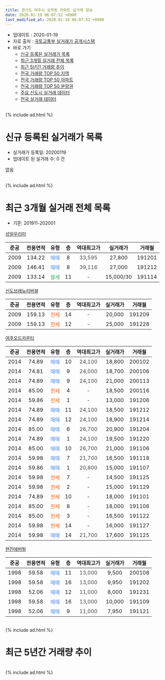 ```yaml
---
title: 경기도 여주시 오학동 아파트 실거래 정보
date: 2020-01-19 06:07:52 +0900
last_modified_at: 2020-01-19 06:07:52 +0900
---
```


* 업데이트 : 2020-01-19
* 자료 출처 : [국토교통부 실거래가 공개시스템](http://rt.molit.go.kr)
* 바로 가기
    * [신규 등록된 실거래가 목록](#신규-등록된-실거래가-목록)
    * [최근 3개월 실거래 전체 목록](#최근-3개월-실거래-전체-목록)
    * [최근 5년간 거래량 추이](#최근-5년간-거래량-추이)
    * [전국 거래량 TOP 50 지역](https://apt-info.github.io/apt-trade-info/최근-3개월-전국에서-가장-거래가-많이-발생한-지역)
    * [전국 거래량 TOP 50 아파트](https://apt-info.github.io/apt-trade-info/최근-3개월-전국에서-가장-거래가-많이-발생한-아파트)
    * [전국 거래량 TOP 50 분양권](https://apt-info.github.io/apt-trade-info/최근-3개월-전국에서-가장-거래가-많이-발생한-분양권)
    * [주요 신도시 실거래 데이터](https://apt-info.github.io/apt-trade-info/주요-신도시)
    * [전국 실거래 데이터](https://apt-info.github.io/apt-trade-info/전국)
<br>
{% include ad.html %}
<br>

# 신규 등록된 실거래가 목록
* 실거래가 등록일: 20200119
* 업데이트 된 실거래 수: 0 건

없음

<br>
{% include ad.html %}
<br>

# 최근 3개월 실거래 전체 목록
* 기준: 201911-202001


[성일우리미](https://search.naver.com/search.naver?query=%EA%B2%BD%EA%B8%B0%EB%8F%84+%EC%97%AC%EC%A3%BC%EC%8B%9C+%EC%98%A4%ED%95%99%EB%8F%99+%EC%84%B1%EC%9D%BC%EC%9A%B0%EB%A6%AC%EB%AF%B8)

|준공|전용면적|유형|층|역대최고가|실거래가|거래월|
|:---:|:---:|:---:|:---:|:---:|:---:|:---:|
|2009|134.22|<span style="color:#4285f3">매매</span>|8|<span style="color:#444444">33,595</span>|27,800|191201|
|2009|146.41|<span style="color:#4285f3">매매</span>|8|<span style="color:#444444">39,116</span>|27,000|191212|
|2009|133.14|<span style="color:#34a853">월세</span>|11|<span style="color:#444444">-</span>|15,000/30|191114|

[신도브래뉴리버뷰](https://search.naver.com/search.naver?query=%EA%B2%BD%EA%B8%B0%EB%8F%84+%EC%97%AC%EC%A3%BC%EC%8B%9C+%EC%98%A4%ED%95%99%EB%8F%99+%EC%8B%A0%EB%8F%84%EB%B8%8C%EB%9E%98%EB%89%B4%EB%A6%AC%EB%B2%84%EB%B7%B0)

|준공|전용면적|유형|층|역대최고가|실거래가|거래월|
|:---:|:---:|:---:|:---:|:---:|:---:|:---:|
|2009|159.13|<span style="color:#ff5a00">전세</span>|14|<span style="color:#444444">-</span>|20,000|191209|
|2009|159.13|<span style="color:#ff5a00">전세</span>|12|<span style="color:#444444">-</span>|25,000|191228|

[여주오드카운티](https://search.naver.com/search.naver?query=%EA%B2%BD%EA%B8%B0%EB%8F%84+%EC%97%AC%EC%A3%BC%EC%8B%9C+%EC%98%A4%ED%95%99%EB%8F%99+%EC%97%AC%EC%A3%BC%EC%98%A4%EB%93%9C%EC%B9%B4%EC%9A%B4%ED%8B%B0)

|준공|전용면적|유형|층|역대최고가|실거래가|거래월|
|:---:|:---:|:---:|:---:|:---:|:---:|:---:|
|2014|74.89|<span style="color:#4285f3">매매</span>|10|<span style="color:#444444">24,100</span>|18,800|200102|
|2014|74.81|<span style="color:#4285f3">매매</span>|9|<span style="color:#444444">24,000</span>|18,700|200106|
|2014|74.89|<span style="color:#4285f3">매매</span>|9|<span style="color:#444444">24,100</span>|21,000|200113|
|2014|85.00|<span style="color:#ff5a00">전세</span>|4|<span style="color:#444444">-</span>|18,500|200116|
|2014|59.86|<span style="color:#ff5a00">전세</span>|1|<span style="color:#444444">-</span>|13,000|191206|
|2014|74.89|<span style="color:#4285f3">매매</span>|11|<span style="color:#444444">24,100</span>|18,500|191212|
|2014|74.89|<span style="color:#4285f3">매매</span>|12|<span style="color:#444444">24,100</span>|18,900|191214|
|2014|85.00|<span style="color:#4285f3">매매</span>|6|<span style="color:#444444">26,700</span>|20,900|191204|
|2014|74.89|<span style="color:#4285f3">매매</span>|1|<span style="color:#444444">24,100</span>|19,500|191220|
|2014|85.00|<span style="color:#4285f3">매매</span>|10|<span style="color:#444444">26,700</span>|21,000|191106|
|2014|59.98|<span style="color:#4285f3">매매</span>|7|<span style="color:#444444">21,700</span>|16,500|191118|
|2014|59.86|<span style="color:#4285f3">매매</span>|1|<span style="color:#444444">20,800</span>|15,000|191107|
|2014|59.98|<span style="color:#ff5a00">전세</span>|7|<span style="color:#444444">-</span>|14,500|191125|
|2014|59.98|<span style="color:#ff5a00">전세</span>|2|<span style="color:#444444">-</span>|15,000|191129|
|2014|74.89|<span style="color:#ff5a00">전세</span>|10|<span style="color:#444444">-</span>|18,000|191101|
|2014|85.00|<span style="color:#ff5a00">전세</span>|8|<span style="color:#444444">-</span>|18,000|191106|
|2014|85.00|<span style="color:#ff5a00">전세</span>|3|<span style="color:#444444">-</span>|16,500|191122|
|2014|59.98|<span style="color:#ff5a00">전세</span>|14|<span style="color:#444444">-</span>|16,000|191127|
|2014|59.98|<span style="color:#4285f3">매매</span>|14|<span style="color:#444444">21,700</span>|17,600|191125|

[현진에버빌](https://search.naver.com/search.naver?query=%EA%B2%BD%EA%B8%B0%EB%8F%84+%EC%97%AC%EC%A3%BC%EC%8B%9C+%EC%98%A4%ED%95%99%EB%8F%99+%ED%98%84%EC%A7%84%EC%97%90%EB%B2%84%EB%B9%8C)

|준공|전용면적|유형|층|역대최고가|실거래가|거래월|
|:---:|:---:|:---:|:---:|:---:|:---:|:---:|
|1998|59.58|<span style="color:#4285f3">매매</span>|11|<span style="color:#444444">13,000</span>|9,500|200108|
|1998|59.58|<span style="color:#4285f3">매매</span>|16|<span style="color:#444444">13,000</span>|9,950|191202|
|1998|52.06|<span style="color:#4285f3">매매</span>|12|<span style="color:#444444">11,000</span>|8,000|191231|
|1998|59.58|<span style="color:#4285f3">매매</span>|16|<span style="color:#444444">13,000</span>|10,000|191109|
|1998|52.06|<span style="color:#4285f3">매매</span>|9|<span style="color:#444444">11,000</span>|7,950|191121|


<br>
{% include ad.html %}
<br>

# 최근 5년간 거래량 추이


<div style="width:100%;">
    <canvas id="deal_progress" height="200"></canvas>
</div>

<script>
new Chart(document.getElementById("deal_progress"), {
    type: 'line',
    data: {
        labels: ['201501','201502','201503','201504','201505','201506','201507','201508','201509','201510','201511','201512','201601','201602','201603','201604','201605','201606','201607','201608','201609','201610','201611','201612','201701','201702','201703','201704','201705','201706','201707','201708','201709','201710','201711','201712','201801','201802','201803','201804','201805','201806','201807','201808','201809','201810','201811','201812','201901','201902','201903','201904','201905','201906','201907','201908','201909','201910','201911','201912','202001'],
        datasets: [{
            label: '매매',
            pointRadius: 1,
            data: [14, 13, 29, 16, 19, 13, 18, 24, 23, 13, 15, 10, 11, 18, 18, 21, 20, 18, 10, 19, 14, 17, 4, 11, 14, 5, 6, 9, 6, 7, 10, 6, 12, 7, 9, 5, 8, 9, 11, 9, 6, 7, 4, 4, 6, 9, 7, 8, 5, 7, 8, 4, 6, 5, 10, 7, 5, 6, 6, 8, 4],
            borderColor: "rgba(255, 201, 14, 1)",
            backgroundColor: "rgba(255, 201, 14, 0.5)",
            fill: false,
            lineTension: 0
        },{
            label: '전월세',
            pointRadius: 1,
            data: [7, 5, 8, 8, 6, 10, 7, 8, 8, 8, 3, 7, 7, 8, 7, 8, 9, 7, 6, 9, 3, 12, 4, 5, 6, 5, 4, 15, 6, 6, 3, 5, 4, 7, 3, 6, 8, 5, 6, 7, 1, 7, 10, 2, 6, 4, 8, 5, 4, 3, 3, 0, 8, 4, 2, 5, 10, 4, 7, 3, 1],
            borderColor: "rgba(0, 141, 185, 1)",
            backgroundColor: "rgba(0, 141, 185, 0.5)",
            fill: false,
            lineTension: 0
        }
        ]
    },
    options: {
        responsive: true,
        title: {
            display: false
        },
        tooltips: {
            mode: 'index',
            intersect: false
        },
        hover: {
            mode: 'nearest',
            intersect: true
        },
        scales: {
            xAxes: [{
                display: true,
                scaleLabel: {
                    display: true,
                    labelString: '년/월'
                }
            }],
            yAxes: [{
                display: true,
                ticks: {
                    suggestedMin: 0,
                },
                scaleLabel: {
                    display: true,
                    labelString: '실거래 수'
                }
            }]
        }
    }
});

</script>


<br>
{% include ad.html %}
<br>

